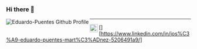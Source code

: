 ### Hi there 👋

<!--
- 🔭 I’m currently working on ...
- 🌱 I’m currently learning ...
- 👯 I’m looking to collaborate on ...
- 🤔 I’m looking for help with ...
- 💬 Ask me about ...
- 📫 How to reach me: ...
- 😄 Pronouns: ...
- ⚡ Fun fact: ...
-->
<img align="left" alt="Eduardo-Puentes Github Profile" src="https://github-readme-stats.vercel.app/api?username=Eduardo-Puentes&show_icons=true&theme=dark" />

---

[<img align="left" alt="Eduardo-Puentes Linkedin" width="22px" src="https://cdn.jsdelivr.net/npm/simple-icons@v3/icons/likedin.svg" />][https://www.linkedin.com/in/jos%C3%A9-eduardo-puentes-mart%C3%ADnez-5206491a9/]
